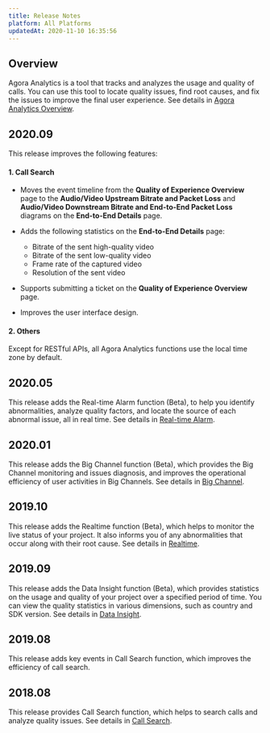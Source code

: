 ```yaml
---
title: Release Notes
platform: All Platforms
updatedAt: 2020-11-10 16:35:56
---
```

## Overview
Agora Analytics is a tool that tracks and analyzes the usage and quality of calls. You can use this tool to locate quality issues, find root causes, and fix the issues to improve the final user experience. See details in [Agora Analytics Overview](aa_guide).

## 2020.09

This release improves the following features:

#### 1. Call Search

- Moves the event timeline from the **Quality of Experience Overview** page to the **Audio/Video Upstream Bitrate and Packet Loss** and **Audio/Video Downstream Bitrate and End-to-End Packet Loss** diagrams on the **End-to-End Details** page.

- Adds the following statistics on the **End-to-End Details** page:

   - Bitrate of the sent high-quality video
   - Bitrate of the sent low-quality video
   - Frame rate of the captured video
   - Resolution of the sent video

- Supports submitting a ticket on the **Quality of Experience Overview** page.

- Improves the user interface design.

#### 2. Others

Except for RESTful APIs, all Agora Analytics functions use the local time zone by default.

## 2020.05

This release adds the Real-time Alarm function (Beta), to help you identify abnormalities, analyze quality factors, and locate the source of each abnormal issue, all in real time. See details in [Real-time Alarm](aa_realtime_alarm).

## 2020.01

This release adds the Big Channel function (Beta), which provides the Big Channel monitoring and issues diagnosis, and improves the operational efficiency of user activities in Big Channels. See details in [Big Channel](aa_big_channel).

## 2019.10

This release adds the Realtime function (Beta), which helps to monitor the live status of your project. It also informs you of any abnormalities that occur along with their root cause. See details in [Realtime](aa_live_data).

## 2019.09

This release adds the Data Insight function (Beta), which provides statistics on the usage and quality of your project over a specified period of time. You can view the quality statistics in various dimensions, such as country and SDK version. See details in [Data Insight](aa_data_insight).

## 2019.08

This release adds key events in Call Search function, which improves the efficiency of call search.

## 2018.08

This release provides Call Search function, which helps to search calls and analyze quality issues. See details in [Call Search](aa_call_search).